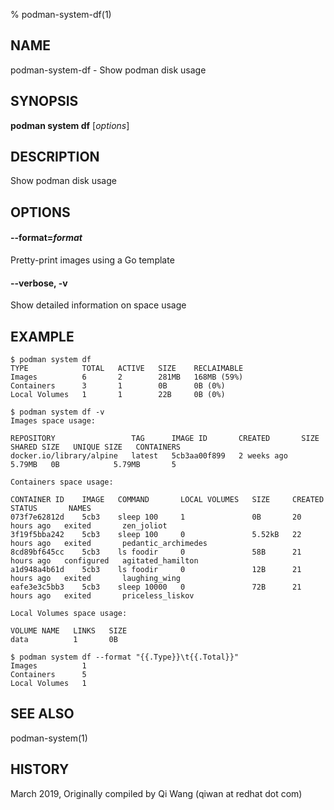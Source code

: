 % podman-system-df(1)

## NAME
podman\-system\-df - Show podman disk usage

## SYNOPSIS
**podman system df** [*options*]

## DESCRIPTION
Show podman disk usage

## OPTIONS
#### **\-\-format**=*format*

Pretty-print images using a Go template

#### **\-\-verbose**, **-v**
Show detailed information on space usage

## EXAMPLE
```
$ podman system df
TYPE            TOTAL   ACTIVE   SIZE    RECLAIMABLE
Images          6       2        281MB   168MB (59%)
Containers      3       1        0B      0B (0%)
Local Volumes   1       1        22B     0B (0%)

$ podman system df -v
Images space usage:

REPOSITORY                 TAG      IMAGE ID       CREATED       SIZE     SHARED SIZE   UNIQUE SIZE   CONTAINERS
docker.io/library/alpine   latest   5cb3aa00f899   2 weeks ago   5.79MB   0B            5.79MB       5

Containers space usage:

CONTAINER ID    IMAGE   COMMAND       LOCAL VOLUMES   SIZE     CREATED        STATUS       NAMES
073f7e62812d    5cb3    sleep 100     1               0B       20 hours ago   exited       zen_joliot
3f19f5bba242    5cb3    sleep 100     0               5.52kB   22 hours ago   exited       pedantic_archimedes
8cd89bf645cc    5cb3    ls foodir     0               58B      21 hours ago   configured   agitated_hamilton
a1d948a4b61d    5cb3    ls foodir     0               12B      21 hours ago   exited       laughing_wing
eafe3e3c5bb3    5cb3    sleep 10000   0               72B      21 hours ago   exited       priceless_liskov

Local Volumes space usage:

VOLUME NAME   LINKS   SIZE
data          1       0B

$ podman system df --format "{{.Type}}\t{{.Total}}"
Images          1
Containers      5
Local Volumes   1
```
## SEE ALSO
podman-system(1)

## HISTORY
March 2019, Originally compiled by Qi Wang (qiwan at redhat dot com)
